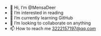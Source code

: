 - 👋 Hi, I’m @MensaDeer
- 👀 I’m interested in reading
- 🌱 I’m currently learning GitHub
- 💞️ I’m looking to collaborate on anything
- 📫 How to reach me 3222157197@qq.com

<!---
MensaDeer/MensaDeer is a ✨ special ✨ repository because its `README.md` (this file) appears on your GitHub profile.
You can click the Preview link to take a look at your changes.
--->

